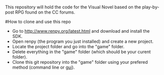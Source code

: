 This repository will hold the code for the Visual Novel based on the play-by-post RPG found on the CC forums.

#How to clone and use this repo
* Go to http://www.renpy.org/latest.html and download and install the SDK.
* Open renpy (the program you just installed) and create a new project.
* Locate the project folder and go into the "game" folder.
* Delete everything in the "game" folder (which should be your curent folder).
* Clone this git repository into the "game" folder using your prefered method (command line or [gui](https://desktop.github.com/)).
